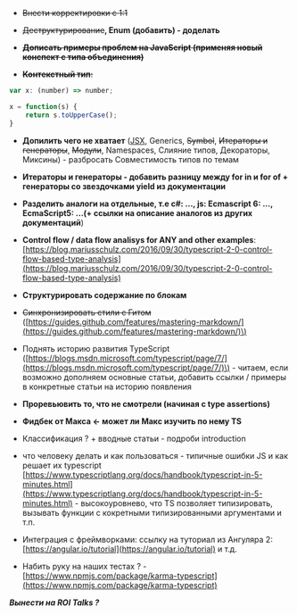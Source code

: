 * ~~Внести корректировки с 1:1~~
* ~~Деструктурирование~~**, Enum \(добавить\) - доделать**
* ~~**Дописать примеры проблем на JavaScript \(применяя новый конспект с типа объединения\)**~~

* ~~**Контекстный тип**:~~

```js
var x: (number) => number;

x = function(s) {
    return s.toUpperCase();
}
```

* **Допилить чего не хватает** \([JSX](https://facebook.github.io/jsx/), Generics, ~~Symbol~~, ~~Итераторы и генераторы~~, ~~Модули~~, Namespaces, Слияние типов, Декораторы, Миксины\) - разбросать Совместимость типов по темам
* **Итераторы и генераторы - добавить разницу между for in и for of + генераторы со звездочками yield из документации**
* **Разделить аналоги на отдельные, т.е c\#: ..., js: Ecmascript 6: ..., EcmaScript5: ...\(+ ссылки на описание аналогов из других документаций**\)
* **Control flow / data flow analisys for ANY and other examples**: [https://blog.mariusschulz.com/2016/09/30/typescript-2-0-control-flow-based-type-analysis](https://blog.mariusschulz.com/2016/09/30/typescript-2-0-control-flow-based-type-analysis)

* **Структурировать содержание по блокам**

* ~~Синхронизировать стили с Гитом~~ \([https://guides.github.com/features/mastering-markdown/](https://guides.github.com/features/mastering-markdown/)\)

* Поднять историю развития TypeScript \([https://blogs.msdn.microsoft.com/typescript/page/7/](https://blogs.msdn.microsoft.com/typescript/page/7/)\) - читаем, если возможно дополняем основные статьи, добавить ссылки / примеры в конкретные статьи на историю появления

* **Проревьювить то, что не смотрели \(начиная с type assertions\)**

* **Фидбек от Макса &lt;- может ли Макс изучить по нему TS**

* Классификация ? + вводные статьи - подроби introduction

* что человеку делать и как пользоваться - типичные ошибки JS и как решает их typescript [https://www.typescriptlang.org/docs/handbook/typescript-in-5-minutes.html](https://www.typescriptlang.org/docs/handbook/typescript-in-5-minutes.html) - высокоуровнево, что TS позволяет типизировать, вызывать функции с кокретными типизированными аргументами и т.п.

* Интеграция с фреймворками: ссылку на туториал из Ангуляра 2: [https://angular.io/tutorial](https://angular.io/tutorial) и т.д.

* Набить руку на наших тестах ? - [https://www.npmjs.com/package/karma-typescript](https://www.npmjs.com/package/karma-typescript)

_**Вынести на ROI Talks ?**_

